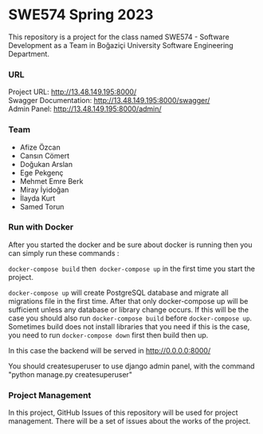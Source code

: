 # SWE574 Spring 2023
This repository is a project for the class named SWE574 - Software Development as a Team in Boğaziçi University Software Engineering Department.

### URL
Project URL: http://13.48.149.195:8000/<br/>
Swagger Documentation: http://13.48.149.195:8000/swagger/<br/>
Admin Panel: http://13.48.149.195:8000/admin/

### Team
- Afize Özcan
- Cansın Cömert
- Doğukan Arslan
- Ege Pekgenç
- Mehmet Emre Berk
- Miray İyidoğan
- İlayda Kurt
- Samed Torun


### Run with Docker

After you started the docker and be sure about docker is running then you can simply
run these commands :

`docker-compose build` then` docker-compose up` in the first time you start the project.

`docker-compose up` will create PostgreSQL database and migrate all migrations file in the first time.
After that only docker-compose up will be sufficient unless any database or
library change occurs. If this will be the case you should also run `docker-compose build`
before `docker-compose up`. Sometimes build does not install libraries that you need
if this is the case, you need to run `docker-compose down` first then build then up.

In this case the backend will be served in http://0.0.0.0:8000/

You should createsuperuser to use django admin panel, with the command "python manage.py createsuperuser"

### Project Management
In this project, GitHub Issues of this repository will be used for project management. There will be a set of issues about the works of the project.

